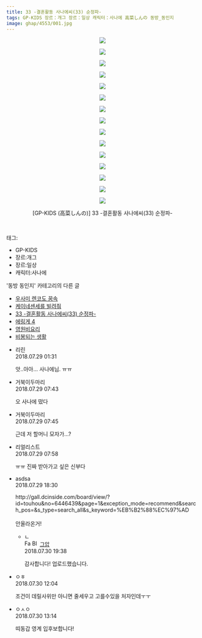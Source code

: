 ```yaml
---
title: 33 -결혼활동 사나에씨(33) 순정파-
tags: GP-KIDS 장르：개그 장르：일상 캐릭터：사나에 高菜しんの 동방_동인지
image: ghap/4553/001.jpg
---
```

<div class="article">
<p style="text-align: center; clear: none; float: none;"><img src="{{ site.nasurl }}/ghap/4553/001.jpg"/></p>
<p style="text-align: center; clear: none; float: none;"><img src="{{ site.nasurl }}/ghap/4553/002.jpg"/></p>
<p style="text-align: center; clear: none; float: none;"><img src="{{ site.nasurl }}/ghap/4553/003.jpg"/></p>
<p style="text-align: center; clear: none; float: none;"><img src="{{ site.nasurl }}/ghap/4553/004.jpg"/></p>
<p style="text-align: center; clear: none; float: none;"><img src="{{ site.nasurl }}/ghap/4553/005.jpg"/></p>
<p style="text-align: center; clear: none; float: none;"><img src="{{ site.nasurl }}/ghap/4553/006.jpg"/></p>
<p style="text-align: center; clear: none; float: none;"><img src="{{ site.nasurl }}/ghap/4553/007.jpg"/></p>
<p style="text-align: center; clear: none; float: none;"><img src="{{ site.nasurl }}/ghap/4553/008.jpg"/></p>
<p style="text-align: center; clear: none; float: none;"><img src="{{ site.nasurl }}/ghap/4553/009.jpg"/></p>
<p style="text-align: center; clear: none; float: none;"><img src="{{ site.nasurl }}/ghap/4553/010.jpg"/></p>
<p style="text-align: center; clear: none; float: none;"><img src="{{ site.nasurl }}/ghap/4553/011.jpg"/></p>
<p style="text-align: center; clear: none; float: none;"><img src="{{ site.nasurl }}/ghap/4553/012.jpg"/></p>
<p style="text-align: center; clear: none; float: none;"><img src="{{ site.nasurl }}/ghap/4553/013.jpg"/></p>
<p style="text-align: center; clear: none; float: none;"><img src="{{ site.nasurl }}/ghap/4553/014.jpg"/></p>
<p style="text-align: center; clear: none; float: none;"><img src="{{ site.nasurl }}/ghap/4553/015.jpg"/></p>
<p style="text-align: center; clear: none; float: none;">[GP-KIDS (高菜しんの)] 33 -결혼활동 사나에씨(33) 순정파-</p>
<p><br/></p>
</div><div class="tagTrail">
<p>태그: </p>
<ul>
<li>GP-KIDS</li>
<li>장르:개그</li>
<li>장르:일상</li>
<li>캐릭터:사나에</li>
</ul>
</div><div class="another">
<p>'동방 동인지' 카테고리의 다른 글</p>
<ul>
<li><a href="/2018-07-30-ghap_4556">우사미 렌코도 꿈속</a></li>
<li><a href="/2018-07-30-ghap_4554">케이네센세를 빌려줘</a></li>
<li><a href="/2018-07-29-ghap_4553">33 -결혼활동 사나에씨(33) 순정파-</a></li>
<li><a href="/2018-07-28-ghap_4551">에링게 4</a></li>
<li><a href="/2018-07-28-ghap_4550">영원비요리</a></li>
<li><a href="/2018-07-28-ghap_4549">비봉되는 생활</a></li>
</ul>
</div><div class="cb_module cb_fluid">
<div class="cb_wrt cb_profile">
<div class="comment">
<ul>
<li class="cb_thumb_off" id="comment15296012">
<div class="cb_comment_area">
<div class="cb_info_area">
<div class="cb_section">
<span class="cb_nick_name">리린</span>
</div>
<div class="cb_section">
<span class="cb_date">2018.07.29 01:31 </span>
</div>
</div>
<div class="cb_dsc_comment">
<p class="cb_dsc">
											앗..아아... 사나에님. ㅠㅠ 
										</p>
</div>
</div></li>
<li class="cb_thumb_off" id="comment15296124">
<div class="cb_comment_area">
<div class="cb_info_area">
<div class="cb_section">
<span class="cb_nick_name">거북이두마리</span>
</div>
<div class="cb_section">
<span class="cb_date">2018.07.29 07:43 </span>
</div>
</div>
<div class="cb_dsc_comment">
<p class="cb_dsc">
											오 사나에 떴다
										</p>
</div>
</div></li>
<li class="cb_thumb_off" id="comment15296125">
<div class="cb_comment_area">
<div class="cb_info_area">
<div class="cb_section">
<span class="cb_nick_name">거북이두마리</span>
</div>
<div class="cb_section">
<span class="cb_date">2018.07.29 07:45 </span>
</div>
</div>
<div class="cb_dsc_comment">
<p class="cb_dsc">
											근데 저 할머니 모자가...?
										</p>
</div>
</div></li>
<li class="cb_thumb_off" id="comment15296131">
<div class="cb_comment_area">
<div class="cb_info_area">
<div class="cb_section">
<span class="cb_nick_name">리얼리스트</span>
</div>
<div class="cb_section">
<span class="cb_date">2018.07.29 07:58 </span>
</div>
</div>
<div class="cb_dsc_comment">
<p class="cb_dsc">
											ㅠㅠ 진짜 받아가고 싶은 신부다
										</p>
</div>
</div></li>
<li class="cb_thumb_off" id="comment15296372">
<div class="cb_comment_area">
<div class="cb_info_area">
<div class="cb_section">
<span class="cb_nick_name">asdsa</span>
</div>
<div class="cb_section">
<span class="cb_date">2018.07.29 18:30 </span>
</div>
</div>
<div class="cb_dsc_comment">
<p class="cb_dsc">
											http://gall.dcinside.com/board/view/?id=touhou&amp;no=6446439&amp;page=1&amp;exception_mode=recommend&amp;search_pos=&amp;s_type=search_all&amp;s_keyword=%EB%B2%88%EC%97%AD<br/>
<br/>
안올라온거!
										</p>
</div>
<ul>
<li class="cb_thumb_off" id="comment15297084">
<span class="cb_bu_subnode">ㄴ</span>
<div class="cb_comment_area">
<div class="cb_info_area">
<div class="cb_section">
<span class="cb_nick_name"><img alt="Favicon of https://ghaptouhou.tistory.com" height="16" onerror="this.onerror=null;this.parentNode.removeChild(this)" src="https://ghaptouhou.tistory.com/favicon.ico" width="16"/> <img alt="BlogIcon" height="16" onerror="this.parentNode.removeChild(this)" src="https://ghaptouhou.tistory.com/index.gif" width="16"/> <a href="https://ghaptouhou.tistory.com" onclick="return openLinkInNewWindow(this)"> 그압</a><span class="tistoryProfileLayerTrigger" onclick='TistoryProfile.show(event, this, {"title":"\uc800\uae30 \uc774\uac70 \ub098\uc911\uc5d0 \uc218\uc815 \uac00\ub2a5\ud558\ub098\uc694","url":"https:\/\/ghap.tistory.com","nickname":"\uadf8\uc555","items":[]}); return false;'></span></span>
</div>
<div class="cb_section">
<span class="cb_date">2018.07.30 19:38 </span>
</div>
</div>
<div class="cb_dsc_comment">
<p class="cb_dsc">
																감사합니다! 업로드했습니다.
															</p>
</div>
</div>
</li>
</ul>
</div></li>
<li class="cb_thumb_off" id="comment15296847">
<div class="cb_comment_area">
<div class="cb_info_area">
<div class="cb_section">
<span class="cb_nick_name">ㅇㅎ</span>
</div>
<div class="cb_section">
<span class="cb_date">2018.07.30 12:04 </span>
</div>
</div>
<div class="cb_dsc_comment">
<p class="cb_dsc">
											조건이 데릴사위만 아니면 줄세우고 고를수있을 처자인데ㅜㅜ
										</p>
</div>
</div></li>
<li class="cb_thumb_off" id="comment15296887">
<div class="cb_comment_area">
<div class="cb_info_area">
<div class="cb_section">
<span class="cb_nick_name">ㅇㅅㅇ</span>
</div>
<div class="cb_section">
<span class="cb_date">2018.07.30 13:14 </span>
</div>
</div>
<div class="cb_dsc_comment">
<p class="cb_dsc">
											띠동갑 영계 입후보합니다!
										</p>
</div>
</div></li>
</ul>
</div>
</div><!-- commentList close -->
</div>